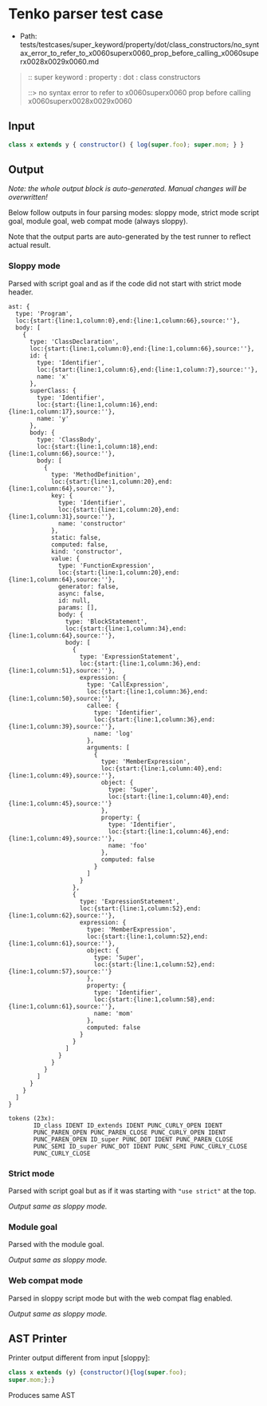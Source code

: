 # Tenko parser test case

- Path: tests/testcases/super_keyword/property/dot/class_constructors/no_syntax_error_to_refer_to_x0060superx0060_prop_before_calling_x0060superx0028x0029x0060.md

> :: super keyword : property : dot : class constructors
>
> ::> no syntax error to refer to x0060superx0060 prop before calling x0060superx0028x0029x0060

## Input

`````js
class x extends y { constructor() { log(super.foo); super.mom; } }
`````

## Output

_Note: the whole output block is auto-generated. Manual changes will be overwritten!_

Below follow outputs in four parsing modes: sloppy mode, strict mode script goal, module goal, web compat mode (always sloppy).

Note that the output parts are auto-generated by the test runner to reflect actual result.

### Sloppy mode

Parsed with script goal and as if the code did not start with strict mode header.

`````
ast: {
  type: 'Program',
  loc:{start:{line:1,column:0},end:{line:1,column:66},source:''},
  body: [
    {
      type: 'ClassDeclaration',
      loc:{start:{line:1,column:0},end:{line:1,column:66},source:''},
      id: {
        type: 'Identifier',
        loc:{start:{line:1,column:6},end:{line:1,column:7},source:''},
        name: 'x'
      },
      superClass: {
        type: 'Identifier',
        loc:{start:{line:1,column:16},end:{line:1,column:17},source:''},
        name: 'y'
      },
      body: {
        type: 'ClassBody',
        loc:{start:{line:1,column:18},end:{line:1,column:66},source:''},
        body: [
          {
            type: 'MethodDefinition',
            loc:{start:{line:1,column:20},end:{line:1,column:64},source:''},
            key: {
              type: 'Identifier',
              loc:{start:{line:1,column:20},end:{line:1,column:31},source:''},
              name: 'constructor'
            },
            static: false,
            computed: false,
            kind: 'constructor',
            value: {
              type: 'FunctionExpression',
              loc:{start:{line:1,column:20},end:{line:1,column:64},source:''},
              generator: false,
              async: false,
              id: null,
              params: [],
              body: {
                type: 'BlockStatement',
                loc:{start:{line:1,column:34},end:{line:1,column:64},source:''},
                body: [
                  {
                    type: 'ExpressionStatement',
                    loc:{start:{line:1,column:36},end:{line:1,column:51},source:''},
                    expression: {
                      type: 'CallExpression',
                      loc:{start:{line:1,column:36},end:{line:1,column:50},source:''},
                      callee: {
                        type: 'Identifier',
                        loc:{start:{line:1,column:36},end:{line:1,column:39},source:''},
                        name: 'log'
                      },
                      arguments: [
                        {
                          type: 'MemberExpression',
                          loc:{start:{line:1,column:40},end:{line:1,column:49},source:''},
                          object: {
                            type: 'Super',
                            loc:{start:{line:1,column:40},end:{line:1,column:45},source:''}
                          },
                          property: {
                            type: 'Identifier',
                            loc:{start:{line:1,column:46},end:{line:1,column:49},source:''},
                            name: 'foo'
                          },
                          computed: false
                        }
                      ]
                    }
                  },
                  {
                    type: 'ExpressionStatement',
                    loc:{start:{line:1,column:52},end:{line:1,column:62},source:''},
                    expression: {
                      type: 'MemberExpression',
                      loc:{start:{line:1,column:52},end:{line:1,column:61},source:''},
                      object: {
                        type: 'Super',
                        loc:{start:{line:1,column:52},end:{line:1,column:57},source:''}
                      },
                      property: {
                        type: 'Identifier',
                        loc:{start:{line:1,column:58},end:{line:1,column:61},source:''},
                        name: 'mom'
                      },
                      computed: false
                    }
                  }
                ]
              }
            }
          }
        ]
      }
    }
  ]
}

tokens (23x):
       ID_class IDENT ID_extends IDENT PUNC_CURLY_OPEN IDENT
       PUNC_PAREN_OPEN PUNC_PAREN_CLOSE PUNC_CURLY_OPEN IDENT
       PUNC_PAREN_OPEN ID_super PUNC_DOT IDENT PUNC_PAREN_CLOSE
       PUNC_SEMI ID_super PUNC_DOT IDENT PUNC_SEMI PUNC_CURLY_CLOSE
       PUNC_CURLY_CLOSE
`````

### Strict mode

Parsed with script goal but as if it was starting with `"use strict"` at the top.

_Output same as sloppy mode._

### Module goal

Parsed with the module goal.

_Output same as sloppy mode._

### Web compat mode

Parsed in sloppy script mode but with the web compat flag enabled.

_Output same as sloppy mode._

## AST Printer

Printer output different from input [sloppy]:

````js
class x extends (y) {constructor(){log(super.foo);
super.mom;};}
````

Produces same AST
